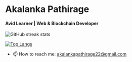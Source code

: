 # Akalanka Pathirage

#### Avid Learner | Web & Blockchain Developer


![GitHub streak stats](https://github-readme-streak-stats.herokuapp.com/?user=Ak-prog-50) 

[![Top Langs](https://github-readme-stats.vercel.app/api/top-langs/?username=ak-prog-50&exclude_repo=pandas_so_survey,hardhat_fcc&hide=html,css,shell)](https://github.com/anuraghazra/github-readme-stats)

<!-- <a>
  <img align="left" src="https://github-readme-streak-stats.herokuapp.com/?user=Ak-prog-50" />
</a>
<a href="https://github.com/anuraghazra/github-readme-stats">
  <img align="left" src="https://github-readme-stats-ak-prog-50.vercel.app/api/top-langs/?username=ak-prog-50&hide=html,css,shell,EJS&langs_count=5" />
</a> -->

<!-- <br /><br /><br /><br /><br /><br /><br /><br /><br /><br /><br /> -->
- 📫 How to reach me: akalankapathirage22@gmail.com 











